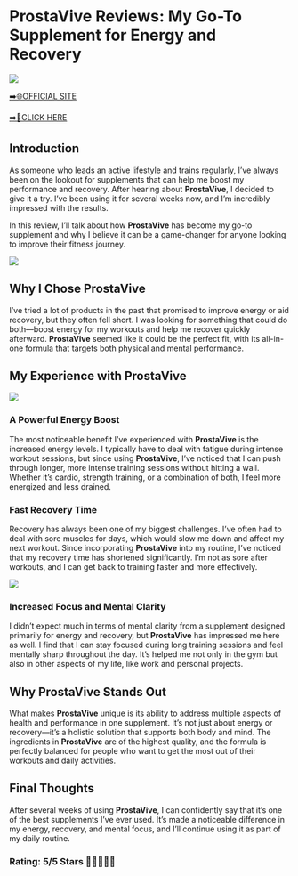 # **ProstaVive Reviews**: My Go-To Supplement for Energy and Recovery

[![](https://static.vecteezy.com/system/resources/thumbnails/019/896/014/small/buy-now-gradient-button-with-cart-symbol-buy-now-illustration-png.png)](https://edetoop.top/lander/sugarpreland-1/prostavive.html) 

[➡️🌐OFFICIAL SITE](https://edetoop.top/lander/sugarpreland-1/prostavive.html) 

[➡️🔗CLICK HERE](https://edetoop.top/lander/sugarpreland-1/prostavive.html) 


## Introduction

As someone who leads an active lifestyle and trains regularly, I’ve always been on the lookout for supplements that can help me boost my performance and recovery. After hearing about **ProstaVive**, I decided to give it a try. I’ve been using it for several weeks now, and I’m incredibly impressed with the results.

In this review, I’ll talk about how **ProstaVive** has become my go-to supplement and why I believe it can be a game-changer for anyone looking to improve their fitness journey.

[![](https://wallpapers.com/images/hd/red-order-now-button-udg4jcj4arvn8b0n-2.png)](https://edetoop.top/lander/sugarpreland-1/prostavive.html)  

## Why I Chose **ProstaVive**

I’ve tried a lot of products in the past that promised to improve energy or aid recovery, but they often fell short. I was looking for something that could do both—boost energy for my workouts and help me recover quickly afterward. **ProstaVive** seemed like it could be the perfect fit, with its all-in-one formula that targets both physical and mental performance.

## My Experience with **ProstaVive**

[![](https://static.vecteezy.com/system/resources/thumbnails/019/896/014/small/buy-now-gradient-button-with-cart-symbol-buy-now-illustration-png.png)](https://edetoop.top/lander/sugarpreland-1/prostavive.html)

### A Powerful Energy Boost

The most noticeable benefit I’ve experienced with **ProstaVive** is the increased energy levels. I typically have to deal with fatigue during intense workout sessions, but since using **ProstaVive**, I’ve noticed that I can push through longer, more intense training sessions without hitting a wall. Whether it’s cardio, strength training, or a combination of both, I feel more energized and less drained.

### Fast Recovery Time

Recovery has always been one of my biggest challenges. I’ve often had to deal with sore muscles for days, which would slow me down and affect my next workout. Since incorporating **ProstaVive** into my routine, I’ve noticed that my recovery time has shortened significantly. I’m not as sore after workouts, and I can get back to training faster and more effectively.

[![](https://wallpapers.com/images/hd/red-order-now-button-udg4jcj4arvn8b0n-2.png)](https://edetoop.top/lander/sugarpreland-1/prostavive.html)  

### Increased Focus and Mental Clarity

I didn’t expect much in terms of mental clarity from a supplement designed primarily for energy and recovery, but **ProstaVive** has impressed me here as well. I find that I can stay focused during long training sessions and feel mentally sharp throughout the day. It’s helped me not only in the gym but also in other aspects of my life, like work and personal projects.

## Why **ProstaVive** Stands Out

What makes **ProstaVive** unique is its ability to address multiple aspects of health and performance in one supplement. It’s not just about energy or recovery—it’s a holistic solution that supports both body and mind. The ingredients in **ProstaVive** are of the highest quality, and the formula is perfectly balanced for people who want to get the most out of their workouts and daily activities.

## Final Thoughts

After several weeks of using **ProstaVive**, I can confidently say that it’s one of the best supplements I’ve ever used. It’s made a noticeable difference in my energy, recovery, and mental focus, and I’ll continue using it as part of my daily routine.

### Rating: 5/5 Stars 🌟🌟🌟🌟🌟
